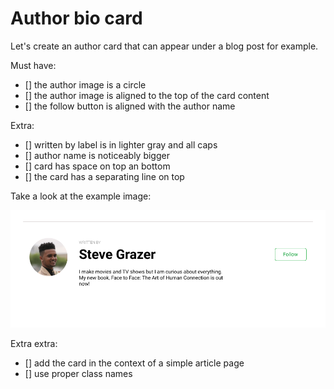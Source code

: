 # Author bio card

Let's create an author card that can appear under a blog post for example.

Must have:
* [] the author image is a circle
* [] the author image is aligned to the top of the card content
* [] the follow button is aligned with the author name

Extra:
* [] written by label is in lighter gray and all caps
* [] author name is noticeably bigger
* [] card has space on top an bottom
* [] the card has a separating line on top

Take a look at the example image:

![example](author-card-example.png)

Extra extra:

* [] add the card in the context of a simple article page
* [] use proper class names
